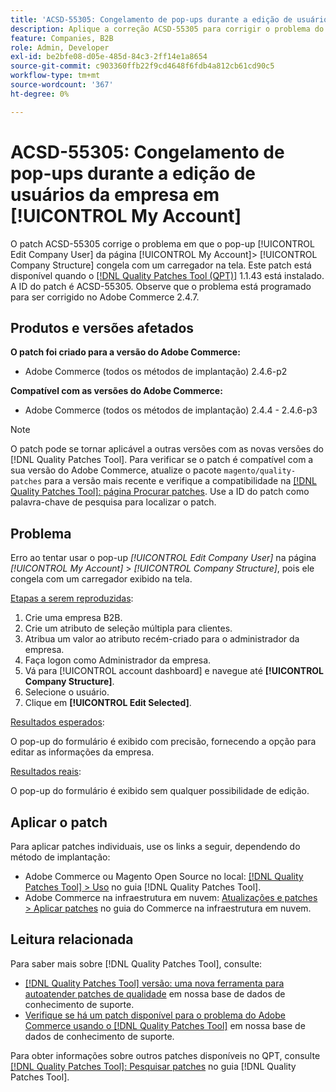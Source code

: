 ```yaml
---
title: 'ACSD-55305: Congelamento de pop-ups durante a edição de usuários da empresa em [!UICONTROL My Account]'
description: Aplique a correção ACSD-55305 para corrigir o problema do Adobe Commerce em que o pop-up [!UICONTROL Edit Company User] no &gt; [!UICONTROL My Account] da página congela com um carregador na tela.[!UICONTROL Company Structure]
feature: Companies, B2B
role: Admin, Developer
exl-id: be2bfe08-d05e-485d-84c3-2ff14e1a8654
source-git-commit: c903360ffb22f9cd4648f6fdb4a812cb61cd90c5
workflow-type: tm+mt
source-wordcount: '367'
ht-degree: 0%

---
```


# ACSD-55305: Congelamento de pop-ups durante a edição de usuários da empresa em [!UICONTROL My Account]

O patch ACSD-55305 corrige o problema em que o pop-up [!UICONTROL Edit Company User] da página [!UICONTROL My Account]> [!UICONTROL Company Structure] congela com um carregador na tela. Este patch está disponível quando o [[!DNL Quality Patches Tool (QPT)]](/help/announcements/adobe-commerce-announcements/magento-quality-patches-released-new-tool-to-self-serve-quality-patches.md) 1.1.43 está instalado. A ID do patch é ACSD-55305. Observe que o problema está programado para ser corrigido no Adobe Commerce 2.4.7.

## Produtos e versões afetados

**O patch foi criado para a versão do Adobe Commerce:**

* Adobe Commerce (todos os métodos de implantação) 2.4.6-p2

**Compatível com as versões do Adobe Commerce:**

* Adobe Commerce (todos os métodos de implantação) 2.4.4 - 2.4.6-p3

>[!NOTE]
>
>O patch pode se tornar aplicável a outras versões com as novas versões do [!DNL Quality Patches Tool]. Para verificar se o patch é compatível com a sua versão do Adobe Commerce, atualize o pacote `magento/quality-patches` para a versão mais recente e verifique a compatibilidade na [[!DNL Quality Patches Tool]: página Procurar patches](https://experienceleague.adobe.com/tools/commerce-quality-patches/index.html). Use a ID do patch como palavra-chave de pesquisa para localizar o patch.

## Problema

Erro ao tentar usar o pop-up *[!UICONTROL Edit Company User]* na página *[!UICONTROL My Account]* > *[!UICONTROL Company Structure]*, pois ele congela com um carregador exibido na tela.

<u>Etapas a serem reproduzidas</u>:

1. Crie uma empresa B2B.
1. Crie um atributo de seleção múltipla para clientes.
1. Atribua um valor ao atributo recém-criado para o administrador da empresa.
1. Faça logon como Administrador da empresa.
1. Vá para [!UICONTROL account dashboard] e navegue até **[!UICONTROL Company Structure]**.
1. Selecione o usuário.
1. Clique em **[!UICONTROL Edit Selected]**.

<u>Resultados esperados</u>:

O pop-up do formulário é exibido com precisão, fornecendo a opção para editar as informações da empresa.

<u>Resultados reais</u>:

O pop-up do formulário é exibido sem qualquer possibilidade de edição.

## Aplicar o patch

Para aplicar patches individuais, use os links a seguir, dependendo do método de implantação:

* Adobe Commerce ou Magento Open Source no local: [[!DNL Quality Patches Tool] > Uso](https://experienceleague.adobe.com/docs/commerce-operations/tools/quality-patches-tool/usage.html) no guia [!DNL Quality Patches Tool].
* Adobe Commerce na infraestrutura em nuvem: [Atualizações e patches > Aplicar patches](https://experienceleague.adobe.com/docs/commerce-cloud-service/user-guide/develop/upgrade/apply-patches.html) no guia do Commerce na infraestrutura em nuvem.

## Leitura relacionada

Para saber mais sobre [!DNL Quality Patches Tool], consulte:

* [[!DNL Quality Patches Tool] versão: uma nova ferramenta para autoatender patches de qualidade](/help/announcements/adobe-commerce-announcements/magento-quality-patches-released-new-tool-to-self-serve-quality-patches.md) em nossa base de dados de conhecimento de suporte.
* [Verifique se há um patch disponível para o problema do Adobe Commerce usando o [!DNL Quality Patches Tool]](/help/support-tools/patches-available-in-qpt-tool/check-patch-for-magento-issue-with-magento-quality-patches.md) em nossa base de dados de conhecimento de suporte.

Para obter informações sobre outros patches disponíveis no QPT, consulte [[!DNL Quality Patches Tool]: Pesquisar patches](https://experienceleague.adobe.com/tools/commerce-quality-patches/index.html) no guia [!DNL Quality Patches Tool].
